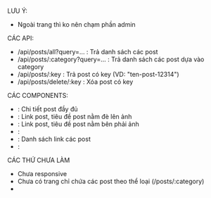 LƯU Ý:
- Ngoài trang <Dashboard /> thì ko nên chạm phần admin

CÁC API:
- /api/posts/all?query=...        : Trả danh sách các post
- /api/posts/:category?query=...  : Trả danh sách các post dựa vào category
- /api/posts/:key                 : Trả post có key (VD: "ten-post-12314")
- /api/posts/delete/:key          : Xóa post có key

CÁC COMPONENTS:
- <Article />              : Chi tiết post đầy đủ
- <ArticleCardOverlay />   : Link post, tiêu đề post nằm đè lên ảnh
- <ArticleCardSide />      : Link post, tiêu đề post nằm bên phải ảnh
- <ArticleCarousel />      :
- <ArticleCatalog />       : Danh sách link các post
- <ArticleSidebar />       : 

CÁC THỨ CHƯA LÀM
- Chưa responsive
- Chưa có trang chỉ chứa các post theo thể loại (/posts/:category)
- 

